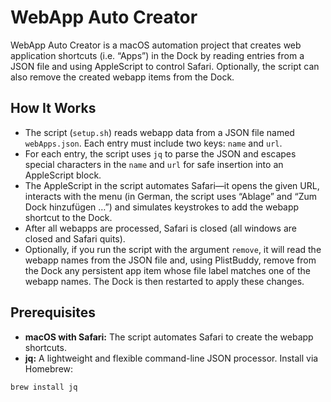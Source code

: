 # WebApp Auto Creator

WebApp Auto Creator is a macOS automation project that creates web application shortcuts (i.e. “Apps”) in the Dock by reading entries from a JSON file and using AppleScript to control Safari. Optionally, the script can also remove the created webapp items from the Dock.

## How It Works

-  The script (`setup.sh`) reads webapp data from a JSON file named `webApps.json`. Each entry must include two keys: `name` and `url`.
-  For each entry, the script uses `jq` to parse the JSON and escapes special characters in the `name` and `url` for safe insertion into an AppleScript block.
-  The AppleScript in the script automates Safari—it opens the given URL, interacts with the menu (in German, the script uses “Ablage” and “Zum Dock hinzufügen …”) and simulates keystrokes to add the webapp shortcut to the Dock.
-  After all webapps are processed, Safari is closed (all windows are closed and Safari quits).
-  Optionally, if you run the script with the argument `remove`, it will read the webapp names from the JSON file and, using PlistBuddy, remove from the Dock any persistent app item whose file label matches one of the webapp names. The Dock is then restarted to apply these changes.

## Prerequisites

-  **macOS with Safari:** The script automates Safari to create the webapp shortcuts.
-  **jq:** A lightweight and flexible command-line JSON processor. Install via Homebrew:
  ```bash
  brew install jq
